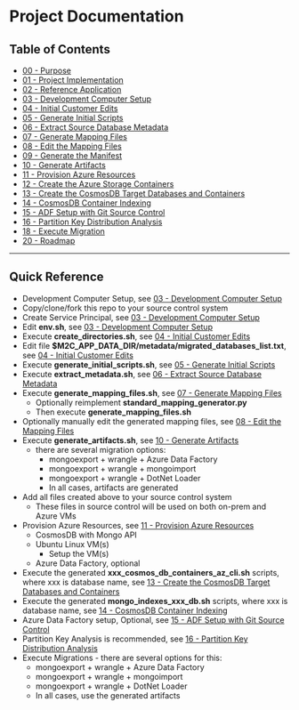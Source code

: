 # Project Documentation

## Table of Contents

- [00 - Purpose](00_purpose.md)
- [01 - Project Implementation](01_project_implementation.md)
- [02 - Reference Application](02_reference_application.md)
- [03 - Development Computer Setup](03_development_computer_setup.md)
- [04 - Initial Customer Edits](04_initial_customer_edits.md)
- [05 - Generate Initial Scripts](05_generate_initial_scripts.md)
- [06 - Extract Source Database Metadata](06_extract_source_database_metadata.md)
- [07 - Generate Mapping Files](07_generate_mapping_files.md)
- [08 - Edit the Mapping Files](08_edit_the_mapping_files.md)
- [09 - Generate the Manifest](09_generate_the_manifest.md)
- [10 - Generate Artifacts](10_generate_artifacts.md)
- [11 - Provision Azure Resources](11_provision_azure_resources.md)
- [12 - Create the Azure Storage Containers](12_create_the_azure_storage_containers.md)
- [13 - Create the CosmosDB Target Databases and Containers](13_create_the_cosmosdb_target_databases_and_containers.md)
- [14 - CosmosDB Container Indexing](14_cosmosdb_container_indexing.md)
- [15 - ADF Setup with Git Source Control](15_adf_setup_with_git_source_control.md)
- [16 - Partition Key Distribution Analysis](16_pk_distribution.md)
- [18 - Execute Migration](18_execute_migration.md)
- [20 - Roadmap](20_roadmap.md)

---

## Quick Reference 

- Development Computer Setup, see [03 - Development Computer Setup](03_development_computer_setup.md)
- Copy/clone/fork this repo to your source control system
- Create Service Principal, see [03 - Development Computer Setup](03_development_computer_setup.md)
- Edit **env.sh**, see [03 - Development Computer Setup](03_development_computer_setup.md)
- Execute **create_directories.sh**, see [04 - Initial Customer Edits](04_initial_customer_edits.md)
- Edit file **$M2C_APP_DATA_DIR/metadata/migrated_databases_list.txt**, see [04 - Initial Customer Edits](04_initial_customer_edits.md)
- Execute **generate_initial_scripts.sh**, see [05 - Generate Initial Scripts](05_generate_initial_scripts.md)
- Execute **extract_metadata.sh**, see [06 - Extract Source Database Metadata](06_extract_source_database_metadata.md)
- Execute **generate_mapping_files.sh**, see [07 - Generate Mapping Files](07_generate_mapping_files.md)
  - Optionally reimplement **standard_mapping_generator.py**
  - Then execute **generate_mapping_files.sh**
- Optionally manually edit the generated mapping files, see [08 - Edit the Mapping Files](08_edit_the_mapping_files.md)
- Execute **generate_artifacts.sh**, see [10 - Generate Artifacts](10_generate_artifacts.md)
  - there are several migration options:
    - mongoexport + wrangle + Azure Data Factory
    - mongoexport + wrangle + mongoimport
    - mongoexport + wrangle + DotNet Loader
    - In all cases, artifacts are generated 
- Add all files created above to your source control system 
  - These files in source control will be used on both on-prem and Azure VMs
- Provision Azure Resources, see [11 - Provision Azure Resources](11_provision_azure_resources.md)
  - CosmosDB with Mongo API
  - Ubuntu Linux VM(s)
    - Setup the VM(s)
  - Azure Data Factory, optional
- Execute the generated **xxx_cosmos_db_containers_az_cli.sh** scripts, where xxx is database name, see [13 - Create the CosmosDB Target Databases and Containers](13_create_the_cosmosdb_target_databases_and_containers.md)
- Execute the generated **mongo_indexes_xxx_db.sh** scripts, where xxx is database name, see [14 - CosmosDB Container Indexing](14_cosmosdb_container_indexing.md)
- Azure Data Factory setup, Optional, see [15 - ADF Setup with Git Source Control](15_adf_setup_with_git_source_control.md)
- Partition Key Analysis is recommended, see [16 - Partition Key Distribution Analysis](16_pk_distribution.md)
- Execute Migrations - there are several options for this:
  - mongoexport + wrangle + Azure Data Factory
  - mongoexport + wrangle + mongoimport
  - mongoexport + wrangle + DotNet Loader
  - In all cases, use the generated artifacts
